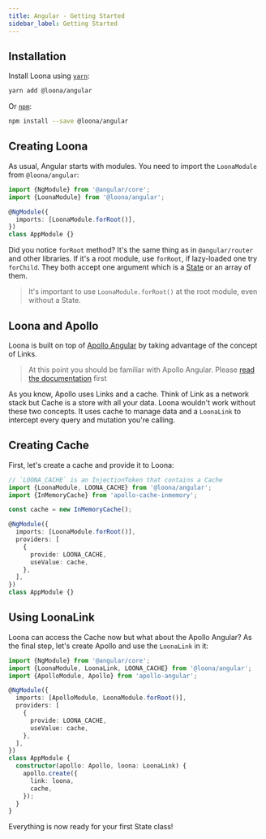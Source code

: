 ```yaml
---
title: Angular - Getting Started
sidebar_label: Getting Started
---
```


## Installation

Install Loona using [`yarn`](https://yarnpkg.com/en/package/jest):

```bash
yarn add @loona/angular
```

Or [`npm`](https://www.npmjs.com/):

```bash
npm install --save @loona/angular
```

## Creating Loona

As usual, Angular starts with modules. You need to import the `LoonaModule` from `@loona/angular`:

```typescript
import {NgModule} from '@angular/core';
import {LoonaModule} from '@loona/angular';

@NgModule({
  imports: [LoonaModule.forRoot()],
})
class AppModule {}
```

Did you notice `forRoot` method? It's the same thing as in `@angular/router` and other libraries. If it's a root module, use `forRoot`, if lazy-loaded one try `forChild`. They both accept one argument which is a [State]() or an array of them.

> It's important to use `LoonaModule.forRoot()` at the root module, even without a State.

## Loona and Apollo

Loona is built on top of [Apollo Angular](http://github.com/apollographql/apollo-angular) by taking advantage of the concept of Links.

> At this point you should be familiar with Apollo Angular. Please [read the documentation](https://www.apollographql.com/docs/angular) first

As you know, Apollo uses Links and a cache. Think of Link as a network stack but Cache is a store with all your data.
Loona wouldn't work without these two concepts. It uses cache to manage data and a `LoonaLink` to intercept every query and mutation you're calling.

## Creating Cache

First, let's create a cache and provide it to Loona:

```typescript
// `LOONA_CACHE` is an InjectionToken that contains a Cache
import {LoonaModule, LOONA_CACHE} from '@loona/angular';
import {InMemoryCache} from 'apollo-cache-inmemory';

const cache = new InMemoryCache();

@NgModule({
  imports: [LoonaModule.forRoot()],
  providers: [
    {
      provide: LOONA_CACHE,
      useValue: cache,
    },
  ],
})
class AppModule {}
```

## Using LoonaLink

Loona can access the Cache now but what about the Apollo Angular?
As the final step, let's create Apollo and use the `LoonaLink` in it:

```typescript
import {NgModule} from '@angular/core';
import {LoonaModule, LoonaLink, LOONA_CACHE} from '@loona/angular';
import {ApolloModule, Apollo} from 'apollo-angular';

@NgModule({
  imports: [ApolloModule, LoonaModule.forRoot()],
  providers: [
    {
      provide: LOONA_CACHE,
      useValue: cache,
    },
  ],
})
class AppModule {
  constructor(apollo: Apollo, loona: LoonaLink) {
    apollo.create({
      link: loona,
      cache,
    });
  }
}
```

Everything is now ready for your first State class!
